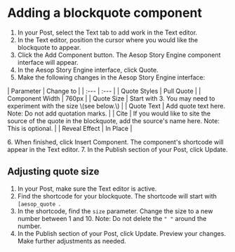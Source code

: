 # Adding a blockquote component

1. In your Post, select the Text tab to add work in the Text editor. 
2. In the Text editor, position the cursor where you would like the blockquote to appear.
3. Click the Add Component button. The Aesop Story Engine component interface will appear. 
4. In the Aesop Story Engine interface, click Quote.
5. Make the following changes in the Aesop Story Engine interface:
<p>
| Parameter | Change to |
| :--- | :--- |
| Quote Styles | Pull Quote |
| Component Width | 760px |
| Quote Size | Start with 3. You may need to experiment with the size \(see below.\)  |
| Quote Text | Add quote text here. Note: Do not add quotation marks. |
| Cite | If you would like to site the source of the quote in the blockquote, add the source's name here. Note: This is optional. |
| Reveal Effect | In Place |
</p>
6. When finished, click Insert Component. The component's shortcode will appear in the Text editor. 
7. In the Publish section of your Post, click Update.

## Adjusting quote size

1. In your Post, make sure the Text editor is active.
2. Find the shortcode for your blockquote. The shortcode will start with `[aesop_quote `. 
3. In the shortcode, find the `size` parameter. Change the size to a new number between 1 and 10. Note: Do not delete the `" "` around the number. 
4. In the Publish section of your Post, click Update. Preview your changes. Make further adjustments as needed. 









